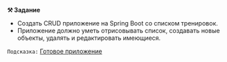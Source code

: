 **⚒ Задание**

- Создать CRUD приложение на Spring Boot со списком тренировок.
- Приложение должно уметь отрисовывать список, создавать новые объекты, удалять и редактировать имеющиеся.

```Подсказка:``` [Готовое приложение](https://github.com/productstar-team/javaThree/tree/main/springbootexample2) 